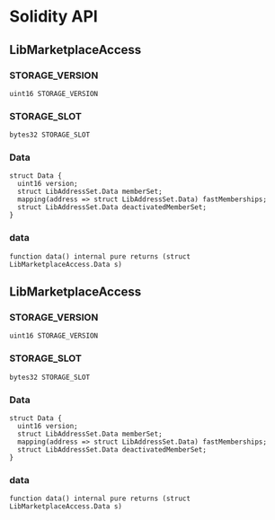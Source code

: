 # Solidity API

## LibMarketplaceAccess

### STORAGE_VERSION

```solidity
uint16 STORAGE_VERSION
```

### STORAGE_SLOT

```solidity
bytes32 STORAGE_SLOT
```

### Data

```solidity
struct Data {
  uint16 version;
  struct LibAddressSet.Data memberSet;
  mapping(address => struct LibAddressSet.Data) fastMemberships;
  struct LibAddressSet.Data deactivatedMemberSet;
}
```

### data

```solidity
function data() internal pure returns (struct LibMarketplaceAccess.Data s)
```

## LibMarketplaceAccess

### STORAGE_VERSION

```solidity
uint16 STORAGE_VERSION
```

### STORAGE_SLOT

```solidity
bytes32 STORAGE_SLOT
```

### Data

```solidity
struct Data {
  uint16 version;
  struct LibAddressSet.Data memberSet;
  mapping(address => struct LibAddressSet.Data) fastMemberships;
  struct LibAddressSet.Data deactivatedMemberSet;
}
```

### data

```solidity
function data() internal pure returns (struct LibMarketplaceAccess.Data s)
```

